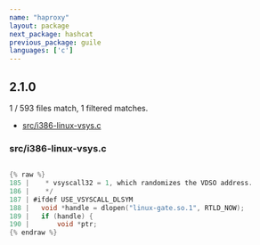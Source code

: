 ```yaml
---
name: "haproxy"
layout: package
next_package: hashcat
previous_package: guile
languages: ['c']
---
```

## 2.1.0
1 / 593 files match, 1 filtered matches.

 - [src/i386-linux-vsys.c](#srci386-linux-vsysc)

### src/i386-linux-vsys.c

```c

{% raw %}
185 | 	 * vsyscall32 = 1, which randomizes the VDSO address.
186 | 	 */
187 | #ifdef USE_VSYSCALL_DLSYM
188 | 	void *handle = dlopen("linux-gate.so.1", RTLD_NOW);
189 | 	if (handle) {
190 | 		void *ptr;
{% endraw %}

```